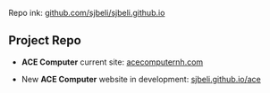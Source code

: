 

Repo ink: [github.com/sjbeli/sjbeli.github.io](https://github.com/sjbeli/sjbeli.github.io)

## Project Repo


-   **ACE Computer** current site: [acecomputernh.com](https://acecomputernh.com/ "Current ACE Computer website")


-   New **ACE Computer** website in development: [sjbeli.github.io/ace](https://sjbeli.github.io/ace/ "ACE Computer website in development")

